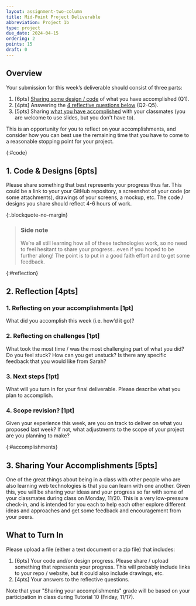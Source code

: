 ```yaml
---
layout: assignment-two-column
title: Mid-Point Project Deliverable
abbreviation: Project 1b
type: project
due_date: 2024-04-15
ordering: 2
points: 15
draft: 0
---
```



## Overview
Your submission for this week’s deliverable should consist of three parts:

1. [6pts] [Sharing some design / code](#code) of what you have accomplished (Q1).
2. [4pts] Answering the [4 reflective questions below](#reflection) (Q2-Q5).
3. [5pts] Sharing [what you have accomplished](#accomplishments) with your classmates (you are welcome to use slides, but you don't have to).

This is an opportunity for you to reflect on your accomplishments, and consider how you can best use the remaining time that you have to come to a reasonable stopping point for your project.

{:#code}
## 1. Code & Designs [6pts]
Please share something that best represents your progress thus far. This could be a link to your your GitHub repository, a screenshot of your code (or some attachments), drawings of your screens, a mockup, etc. The code / designs you share should reflect 4-6 hours of work.

{:.blockquote-no-margin}
> ### Side note
> We’re all still learning how all of these technologies work, so no need to feel hesitant to share your progress…even if you hoped to be further along! The point is to put in a good faith effort and to get some feedback.

{:#reflection}
## 2. Reflection [4pts]
### 1. Reflecting on your accomplishments [1pt]
What did you accomplish this week (i.e. how’d it go)?

### 2. Reflecting on challenges [1pt]
What took the most time / was the most challenging part of what you did? Do you feel stuck? How can you get unstuck? Is there any specific feedback that you would like from Sarah?

### 3. Next steps [1pt]
What will you turn in for your final deliverable. Please describe what you plan to accomplish.

### 4. Scope revision? [1pt]
Given your experience this week, are you on track to deliver on what you proposed last week? If not, what adjustments to the scope of your project are you planning to make?


{:#accomplishments}
## 3. Sharing Your Accomplishments [5pts]
One of the great things about being in a class with other people who are also learning web technologies is that you can learn with one another. Given this, you will be sharing your ideas and your progress so far with some of your classmates during class on Monday, 11/20. This is a very low-pressure check-in, and is intended for you each to help each other explore different ideas and approaches and get some feedback and encouragement from your peers.

## What to Turn In
Please upload a file (either a text document or a zip file) that includes:

1. [6pts] Your code and/or design progress. Please share / upload something that represents your progress. This will probably include links to your repo / website, but it could also include drawings, etc. 
1. [4pts] Your answers to the reflective questions.

Note that your "Sharing your accomplishments" grade will be based on your participation in class during Tutorial 10 (Friday, 11/17).

